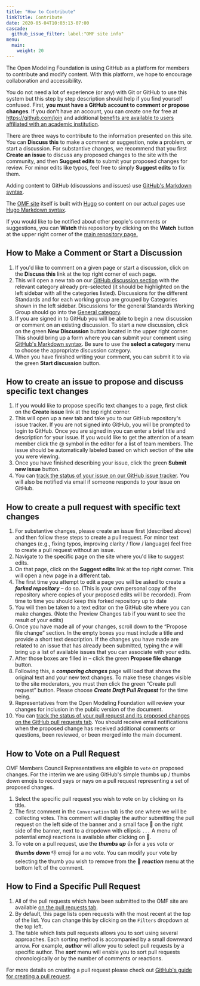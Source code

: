 ```yaml
---
title: "How to Contribute"
linkTitle: Contribute
date: 2020-05-04T10:03:13-07:00
cascade:
  github_issue_filter: label:"OMF site info"
menu:
  main:
    weight: 20
---
```


The Open Modeling Foundation is using GitHub as a platform for members to contribute and modify content. With this platform, we hope to encourage collaboration and accessibility.

You do not need a lot of experience (or any) with Git or GitHub to use this system but this step by step description should help if you find yourself confused. First, **you must have a GitHub account to comment or propose changes**. If you don’t have an account, you can create one for free at https://github.com/join and additional [benefits are available to users affiliated with an academic institution](https://education.github.com/benefits).

There are three ways to contribute to the information presented on this site. You can **Discuss this** to make a comment or suggestion, note a problem, or start a discussion. For substantive changes, we recommend that you first **Create an issue** to discuss any proposed changes to the site with the community, and then **Suggest edits** to submit your proposed changes for review. For minor edits like typos, feel free to simply **Suggest edits** to fix them.

Adding content to GitHub (discussions and issues) use [GitHub\'s Markdown syntax](https://guides.github.com/features/mastering-markdown/#intro).

The [OMF site](https://openmodelingfoundation.github.io/) itself is built with [Hugo](https://gohugo.io/) so content on our actual pages use [Hugo Markdown syntax](https://www.markdownguide.org/tools/hugo/).

If you would like to be notified about other people's comments or suggestions, you can **Watch** this repository by clicking on the **Watch** button at the upper right corner of the [main repository page.](https://github.com/openmodelingfoundation/openmodelingfoundation.github.io)

## How to Make a Comment or Start a Discussion

1. If you'd like to comment on a given page or start a discussion, click on the **Discuss this** link at the top right corner of each page.
2. This will open a new tab on our [GitHub discussion section](https://github.com/openmodelingfoundation/openmodelingfoundation.github.io/discussions) with the relevant category already pre-selected (it should be highlighted on the left sidebar with all the categories listed). Discussions for the different Standards and for each working group are grouped by Categories shown in the left sidebar. Discussions for the general Standards Working Group should go into the [General category](https://github.com/openmodelingfoundation/openmodelingfoundation.github.io/discussions/categories/general).
3. If you are signed in to GitHub you will be able to begin a new discussion or comment on an existing discussion. To start a new discussion, click on the green **New Discussion** button located in the upper right corner. This should bring up a form where you can submit your comment using [GitHub\'s Markdown syntax](https://guides.github.com/features/mastering-markdown/#intro). Be sure to use the **select a category** menu to choose the appropriate discussion category.
4. When you have finished writing your comment, you can submit it to via the green **Start discussion** button.

## How to create an issue to propose and discuss specific text changes

1. If you would like to propose specific text changes to a page, first click on the **Create issue** link at the top right corner.
2. This will open up a new tab and take you to our GitHub repository's issue tracker. If you are not signed into GitHub, you will be prompted to login to GitHub. Once you are signed in you can enter a brief title and description for your issue. If you would like to get the attention of a team member click the @ symbol in the editor for a list of team members. The issue should be automatically labeled based on which section of the site you were viewing.
3. Once you have finished describing your issue, click the green **Submit new issue** button.
4. You can [track the status of your issue on our GitHub issue tracker](https://github.com/openmodelingfoundation/openmodelingfoundation.github.io/issues). You will also be notified via email if someone responds to your issue on GitHub.

## How to create a pull request with specific text changes

1. For substantive changes, please create an issue first (described above) and then follow these steps to create a pull request. For minor text changes (e.g., fixing typos, improving clarity / flow / language) feel free to create a pull request without an issue.
2. Navigate to the specific page on the site where you'd like to suggest edits.
3. On that page, click on the **Suggest edits** link at the top right corner. This will open a new page in a different tab.
4. The first time you attempt to edit a page you will be asked to create a **_forked repository_** – do so. (This is your own personal copy of the repository where copies of your proposed edits will be recorded). From time to time you should keep this forked repository up to date
5. You will then be taken to a text editor on the GitHub site where you can make changes. (Note the Preview Changes tab if you want to see the result of your edits)
6. Once you have made all of your changes, scroll down to the “Propose file change” section. In the empty boxes you must include a title and provide a short text description. If the changes you have made are related to an issue that has already been submitted, typing the `#` will bring up a list of available issues that you can associate with your edits.
7. After those boxes are filled in – click the green **Propose file change** button.
8. Following this, a **_comparing changes_** page will load that shows the original text and your new text changes. To make these changes visible to the site moderators, you must then click the green “Create pull request” button. Please choose **_Create Draft Pull Request_** for the time being.
9. Representatives from the Open Modeling Foundation will review your changes for inclusion in the public version of the document.
10. You can [track the status of your pull request and its proposed changes on the GitHub pull requests tab](https://github.com/openmodelingfoundation/openmodelingfoundation.github.io/pulls). You should receive email notifications when the proposed change has received additional comments or questions, been reviewed, or been merged into the main document.

## How to Vote on a Pull Request

OMF Members Council Representatives are eligible to `vote` on proposed changes. For the interim we are using GitHub's simple thumbs up / thumbs down emojis to record yays or nays on a pull request representing a set of proposed changes.

1. Select the specific pull request you wish to vote on by clicking on its title.
2. The first comment in the `Conversation` tab is the one where we will be collecting votes. This comment will display the author submitting the pull request on the left side of the banner and a small face 🙂 on the right side of the banner, next to a dropdown with ellipsis `...` A menu of potential emoji reactions is available after clicking on 🙂. 
3. To vote on a pull request, use the **_thumbs up_** 👍 for a yes vote or **_thumbs down_** 👎 emoji for a no vote. You can modify your vote by selecting the thumb you wish to remove from the 🙂 **_reaction_** menu at the bottom left of the comment.

## How to Find a Specific Pull Request

1.	All of the pull requests which have been submitted to the OMF site are available [on the pull requests tab](https://github.com/openmodelingfoundation/openmodelingfoundation.github.io/pulls).
2.	By default, this page lists open requests with the most recent at the top of the list. You can change this by clicking on the `Filters` dropdown at the top left.
3.	The table which lists pull requests allows you to sort using several approaches. Each sorting method is accompanied by a small downward arrow. For example, **_author_** will allow you to select pull requests by a specific author. The **_sort_** menu will enable you to sort pull requests chronologically or by the number of comments or reactions.


For more details on creating a pull request please check out
[GitHub\'s guide for creating a pull request](https://docs.github.com/en/github/collaborating-with-pull-requests/proposing-changes-to-your-work-with-pull-requests/creating-a-pull-request).
